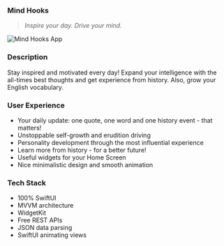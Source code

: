 ### Mind Hooks

> *Inspire your day. Drive your mind.*

![Mind Hooks App](https://user-images.githubusercontent.com/68333583/129915076-77fee43a-4763-4856-a1a4-844f21f5ff41.png)

### Description
Stay inspired and motivated every day! Expand your intelligence with the all-times best thoughts and get experience from history. 
Also, grow your English vocabulary.

### User Experience
* Your daily update: one quote, one word and one history event - that matters!
* Unstoppable self-growth and erudition driving
* Personality development through the most influential experience
* Learn more from history - for a better future!
* Useful widgets for your Home Screen
* Nice minimalistic design and smooth animation

### Tech Stack
* 100% SwiftUI
* MVVM architecture
* WidgetKit
* Free REST APIs
* JSON data parsing
* SwiftUI animating views
